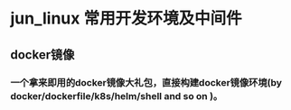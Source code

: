# jun_linux 常用开发环境及中间件  

## docker镜像
### 一个拿来即用的docker镜像大礼包，直接构建docker镜像环境(by docker/dockerfile/k8s/helm/shell and so on )。